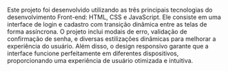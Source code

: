 Este projeto foi desenvolvido utilizando as três principais tecnologias do desenvolvimento Front-end: HTML, CSS e JavaScript. Ele consiste em uma interface de login e cadastro com transição dinâmica entre as telas de forma assíncrona. O projeto inclui modais de erro, validação de confirmação de senha, e diversas estilizações dinâmicas para melhorar a experiência do usuário. Além disso, o design responsivo garante que a interface funcione perfeitamente em diferentes dispositivos, proporcionando uma experiência de usuário otimizada e intuitiva.

